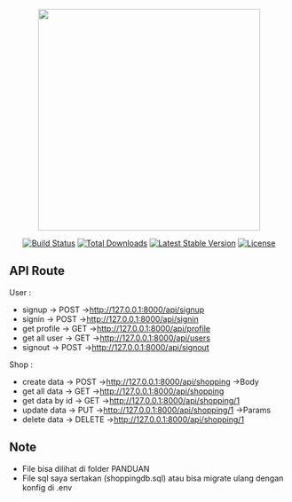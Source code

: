 <p align="center"><a href="https://laravel.com" target="_blank"><img src="https://raw.githubusercontent.com/laravel/art/master/logo-lockup/5%20SVG/2%20CMYK/1%20Full%20Color/laravel-logolockup-cmyk-red.svg" width="400"></a></p>

<p align="center">
<a href="https://travis-ci.org/laravel/framework"><img src="https://travis-ci.org/laravel/framework.svg" alt="Build Status"></a>
<a href="https://packagist.org/packages/laravel/framework"><img src="https://img.shields.io/packagist/dt/laravel/framework" alt="Total Downloads"></a>
<a href="https://packagist.org/packages/laravel/framework"><img src="https://img.shields.io/packagist/v/laravel/framework" alt="Latest Stable Version"></a>
<a href="https://packagist.org/packages/laravel/framework"><img src="https://img.shields.io/packagist/l/laravel/framework" alt="License"></a>
</p>

## API Route

User :
- signup			-> POST	 ->http://127.0.0.1:8000/api/signup
- signin			-> POST	 ->http://127.0.0.1:8000/api/signin
- get profile		-> GET	 ->http://127.0.0.1:8000/api/profile
- get all user		-> GET	 ->http://127.0.0.1:8000/api/users
- signout			-> POST	 ->http://127.0.0.1:8000/api/signout


Shop :
- create data		-> POST	 ->http://127.0.0.1:8000/api/shopping 		->Body
- get all data		-> GET	 ->http://127.0.0.1:8000/api/shopping
- get data by id	-> GET	 ->http://127.0.0.1:8000/api/shopping/1
- update data		-> PUT	 ->http://127.0.0.1:8000/api/shopping/1		->Params
- delete data		-> DELETE ->http://127.0.0.1:8000/api/shopping/1

## Note
- File bisa dilihat di folder PANDUAN
- File sql saya sertakan (shoppingdb.sql) atau bisa migrate ulang dengan konfig di .env
